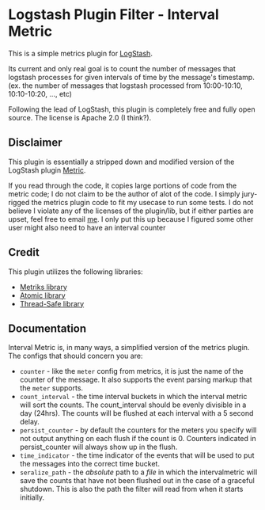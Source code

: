 # Logstash Plugin Filter - Interval Metric 

This is a simple metrics plugin for [LogStash](https://github.com/elasticsearch/logstash).

Its current and only real goal is to count the number of messages that logstash processes for given intervals of time by the message's timestamp. (ex. the number of messages that logstash processed from 10:00-10:10, 10:10-10:20, ..., etc)

Following the lead of LogStash, this plugin is completely free and fully open source. The license is Apache 2.0 (I think?). 



## Disclaimer

This plugin is essentially a stripped down and modified version of the LogStash plugin [Metric](https://github.com/logstash-plugins/logstash-filter-metrics). 

If you read through the code, it copies large portions of code from the metric code; I do not claim to be the author of alot of the code. I simply jury-rigged the metrics plugin code to fit my usecase to run some tests. I do not believe I violate any of the licenses of the plugin/lib, but if either parties are upset, feel free to email [me](kelvinfann@outlook.com). I only put this up because I figured some other user might also need to have an interval counter

## Credit
This plugin utilizes the following libraries:
  - [Metriks library](https://github.com/eric/metriks)
  - [Atomic library](https://github.com/ruby-concurrency/atomic)
  - [Thread-Safe library](https://github.com/ruby-concurrency/thread_safe)

## Documentation

Interval Metric is, in many ways, a simplified version of the metrics plugin. The configs that should concern you are:
  - `counter` - like the `meter` config from metrics, it is just the name of the counter of the message. It also supports the event parsing markup that the `meter` supports.
  - `count_interval` - the time interval buckets in which the interval metric will sort the counts. The count_interval should be evenly divisible in a day (24hrs). The counts will be flushed at each interval with a 5 second delay.  
  - `persist_counter` - by default the counters for the meters you specify will not output anything on each flush if the count is 0. Counters indicated in persist_counter will always show up in the flush. 
  - `time_indicator` - the time indicator of the events that will be used to put the messages into the correct time bucket.
  - `seralize_path` - the *absolute* path to a *file* in which the intervalmetric will save the counts that have not been flushed out in the case of a graceful shutdown. This is also the path the filter will read from when it starts initially. 

